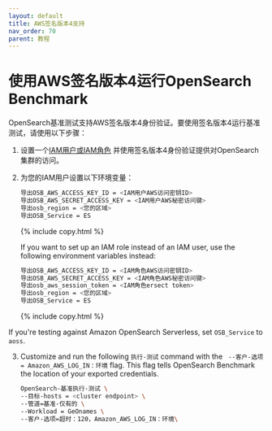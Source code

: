 ```yaml
---
layout: default
title: AWS签名版本4支持
nav_order: 70
parent: 教程
---
```


# 使用AWS签名版本4运行OpenSearch Benchmark

OpenSearch基准测试支持AWS签名版本4身份验证。要使用签名版本4运行基准测试，请使用以下步骤：

1. 设置一个[IAM用户或IAM角色](https://docs.aws.amazon.com/IAM/latest/UserGuide/id_roles_create.html) 并使用签名版本4身份验证提供对OpenSearch集群的访问。

2. 为您的IAM用户设置以下环境变量：

   ```bash
   导出OSB_AWS_ACCESS_KEY_ID = <IAM用户AWS访问密钥ID>
   导出OSB_AWS_SECRET_ACCESS_KEY = <IAM用户AWS秘密访问键>
   导出osb_region = <您的区域>
   导出OSB_Service = ES
   ```
   {% include copy.html %}

   If you want to set up an IAM role instead of an IAM user, use the following environment variables instead:

   ```bash
   导出OSB_AWS_ACCESS_KEY_ID = <IAM角色AWS访问密钥ID>
   导出OSB_AWS_SECRET_ACCESS_KEY = <IAM角色AWS秘密访问键>
   导出osb_aws_session_token = <IAM角色ersect token>
   导出osb_region = <您的区域>
   导出OSB_Service = ES
   ```
   {% include copy.html %}

  If you're testing against Amazon OpenSearch Serverless, set `OSB_Service` to `aoss`.

3. Customize and run the following `执行-测试` command with the ` --客户-选项= Amazon_AWS_LOG_IN：环境` flag. This flag tells OpenSearch Benchmark the location of your exported credentials.

   ```bash
   OpenSearch-基准执行-测试 \
   --目标-hosts = <cluster endpoint> \
   --管道=基准-仅有的 \
   --Workload = GeOnames \
   --客户-选项=超时：120，Amazon_AWS_LOG_IN：环境\
   ```

